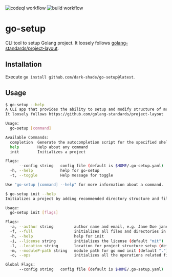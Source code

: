 ![codeql workflow](https://github.com/dark-shade/go-setup/actions/workflows/codeql-analysis.yml/badge.svg)
![build workflow](https://github.com/dark-shade/go-setup/actions/workflows/build-across-matrix.yml/badge.svg)

# go-setup

CLI tool to setup Golang project. It loosely follows [golang-standards/project-layout](https://github.com/golang-standards/project-layout).

## Installation

Execute `go install github.com/dark-shade/go-setup@latest`.

## Usage

```bash
$ go-setup --help
A CLI app that provides the ability to setup and modify structure of multiple types of golang projects.
It loosely follows https://github.com/golang-standards/project-layout

Usage:
  go-setup [command]

Available Commands:
  completion  Generate the autocompletion script for the specified shell
  help        Help about any command
  init        Initializes a project

Flags:
      --config string   config file (default is $HOME/.go-setup.yaml)
  -h, --help            help for go-setup
  -t, --toggle          Help message for toggle

Use "go-setup [command] --help" for more information about a command.
```

```bash
$ go-setup init --help
Initializes a project by adding recommended directory structure and files.

Usage:
  go-setup init [flags]

Flags:
  -a, --author string         author name and email, e.g. Jane Doe jane.doe@gmail.com
  -f, --full                  initializes all files and directories in the recommend layout
  -h, --help                  help for init
  -i, --license string        initializes the license (default "mit")
  -l, --location string       location for project structure setup (default ".")
  -m, --moduleP-path string   module path for go mod init (default ".")
  -o, --ops                   initializes all the operations related files

Global Flags:
      --config string   config file (default is $HOME/.go-setup.yaml)
```


